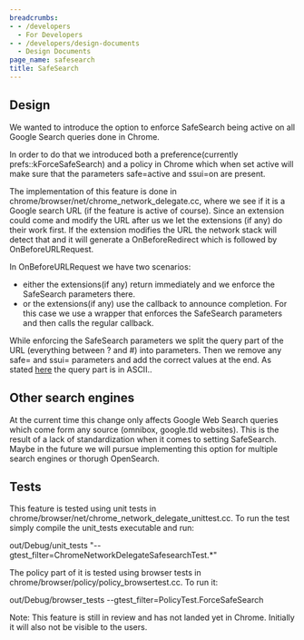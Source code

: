 ```yaml
---
breadcrumbs:
- - /developers
  - For Developers
- - /developers/design-documents
  - Design Documents
page_name: safesearch
title: SafeSearch
---
```


## Design

We wanted to introduce the option to enforce SafeSearch being active on all
Google Search queries done in Chrome.

In order to do that we introduced both a preference(currently
prefs::kForceSafeSearch) and a policy in Chrome which when set active will make
sure that the parameters safe=active and ssui=on are present.

The implementation of this feature is done in
chrome/browser/net/chrome_network_delegate.cc, where we see if it is a Google
search URL (if the feature is active of course). Since an extension could come
and modify the URL after us we let the extensions (if any) do their work first.
If the extension modifies the URL the network stack will detect that and it will
generate a OnBeforeRedirect which is followed by OnBeforeURLRequest.

In OnBeforeURLRequest we have two scenarios:

*   either the extensions(if any) return immediately and we enforce the
            SafeSearch parameters there.
*   or the extensions(if any) use the callback to announce completion.
            For this case we use a wrapper that enforces the SafeSearch
            parameters and then calls the regular callback.

While enforcing the SafeSearch parameters we split the query part of the URL
(everything between ? and #) into parameters. Then we remove any safe= and ssui=
parameters and add the correct values at the end. As stated
[here](/developers/chromium-string-usage) the query part is in ASCII..

## Other search engines

At the current time this change only affects Google Web Search queries which
come form any source (omnibox, google.tld websites). This is the result of a
lack of standardization when it comes to setting SafeSearch. Maybe in the future
we will pursue implementing this option for multiple search engines or thorugh
OpenSearch.

## Tests

This feature is tested using unit tests in
chrome/browser/net/chrome_network_delegate_unittest.cc. To run the test simply
compile the unit_tests executable and run:

out/Debug/unit_tests "--gtest_filter=ChromeNetworkDelegateSafesearchTest.\*"

The policy part of it is tested using browser tests in
chrome/browser/policy/policy_browsertest.cc. To run it:

out/Debug/browser_tests --gtest_filter=PolicyTest.ForceSafeSearch

Note: This feature is still in review and has not landed yet in Chrome.
Initially it will also not be visible to the users.